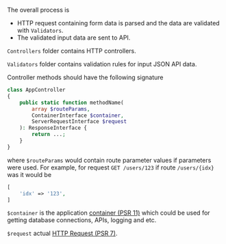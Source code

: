 The overall process is

- HTTP request containing form data is parsed and the data are validated with `Validators`.
- The validated input data are sent to API.

`Controllers` folder contains HTTP controllers.

`Validators` folder contains validation rules for input JSON API data.

Controller methods should have the following signature

```php
class AppController
{
    public static function methodName(
        array $routeParams,
        ContainerInterface $container,
        ServerRequestInterface $request
    ): ResponseInterface {
        return ...;
    }
}
```

where `$routeParams` would contain route parameter values if parameters were used. For example, for request `GET /users/123` if route `/users/{idx}` was it would be
```php
[
    'idx' => '123',
]
```

`$container` is the application [container (PSR 11)](http://www.php-fig.org/psr/psr-11/) which could be used for getting database connections, APIs, logging and etc.

`$request` actual [HTTP Request (PSR 7)](http://www.php-fig.org/psr/psr-7/).
